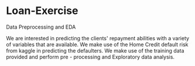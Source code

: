 # Loan-Exercise
Data Preprocessing and EDA

We are interested in predicting the clients' repayment abilities with a variety of variables that are available. We make use of the Home Credit default risk from kaggle in predicting the defaulters. We make use of the training data provided and perform pre - processing and Exploratory data analysis.
